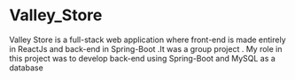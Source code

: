 # Valley_Store
Valley Store is a full-stack web application where front-end is made entirely in ReactJs and back-end in Spring-Boot .It was a group project . My role in this project was to develop back-end using Spring-Boot and MySQL as a database
